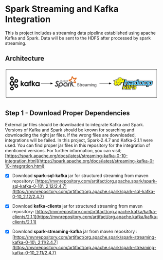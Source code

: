 # Spark Streaming and Kafka Integration

This is project includes a streaming data pipeline established using apache Kafka and Spark. Data will be sent to the HDFS after processed by spark streaming.

## Architecture

![](.gitbook/assets/image.png)

## Step 1 - Download Proper Dependencies

External jar files should be downloaded to integrate Kafka and Spark. Versions of Kafka and Spark should be known for searching and downloading the right jar files. If the wrong files are downloaded, integrations will be failed. In this project, Spark-2.4.7 and Kafka-2.1.1 were used. You can find proper jar files in this repository for the integration of mentioned versions. For further information, you can visit; [https://spark.apache.org/docs/latest/streaming-kafka-0-10-integration.html](https://spark.apache.org/docs/latest/streaming-kafka-0-10-integration.html)

* [x] Download **spark-sql-kafka** jar for structured streaming from maven repository: [https://mvnrepository.com/artifact/org.apache.spark/spark-sql-kafka-0-10\_2.12/2.4.7](https://mvnrepository.com/artifact/org.apache.spark/spark-sql-kafka-0-10_2.12/2.4.7)
* [x] Download **kafka-clients** jar for structured streaming from maven repository: [https://mvnrepository.com/artifact/org.apache.kafka/kafka-clients/2.1.1](https://mvnrepository.com/artifact/org.apache.kafka/kafka-clients/2.1.1)
* [x] Download **spark-streaming-kafka** jar from maven repository : [https://mvnrepository.com/artifact/org.apache.spark/spark-streaming-kafka-0-10\_2.11/2.4.7](https://mvnrepository.com/artifact/org.apache.spark/spark-streaming-kafka-0-10_2.11/2.4.7)







